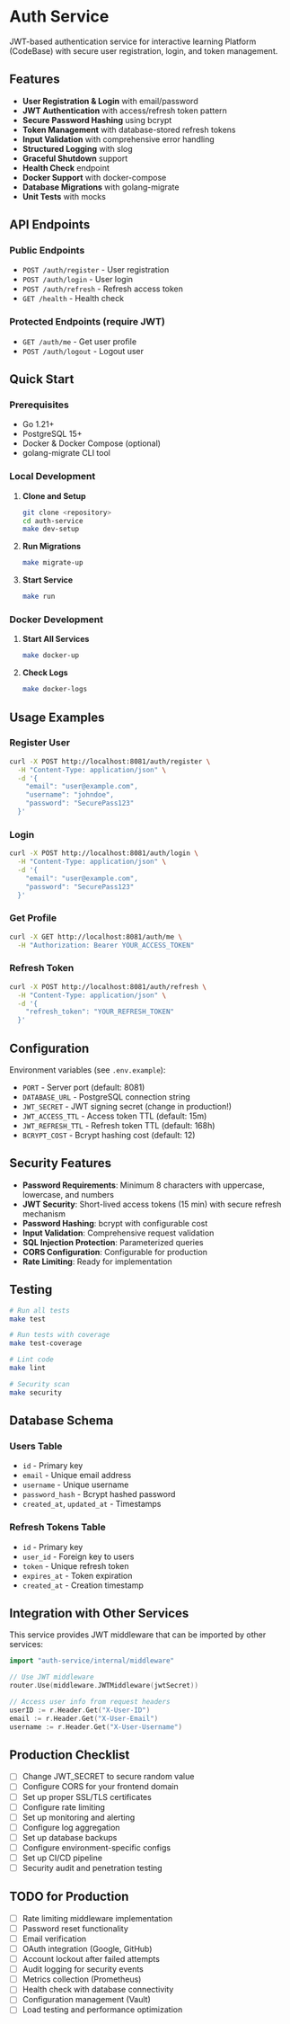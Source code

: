 # Auth Service

JWT-based authentication service for interactive learning Platform (CodeBase) with secure user registration, login, and token management.

## Features

- **User Registration & Login** with email/password
- **JWT Authentication** with access/refresh token pattern
- **Secure Password Hashing** using bcrypt
- **Token Management** with database-stored refresh tokens
- **Input Validation** with comprehensive error handling
- **Structured Logging** with slog
- **Graceful Shutdown** support
- **Health Check** endpoint
- **Docker Support** with docker-compose
- **Database Migrations** with golang-migrate
- **Unit Tests** with mocks

## API Endpoints

### Public Endpoints
- `POST /auth/register` - User registration
- `POST /auth/login` - User login
- `POST /auth/refresh` - Refresh access token
- `GET /health` - Health check

### Protected Endpoints (require JWT)
- `GET /auth/me` - Get user profile
- `POST /auth/logout` - Logout user

## Quick Start

### Prerequisites
- Go 1.21+
- PostgreSQL 15+
- Docker & Docker Compose (optional)
- golang-migrate CLI tool

### Local Development

1. **Clone and Setup**
   ```bash
   git clone <repository>
   cd auth-service
   make dev-setup
   ```

2. **Run Migrations**
   ```bash
   make migrate-up
   ```

3. **Start Service**
   ```bash
   make run
   ```

### Docker Development

1. **Start All Services**
   ```bash
   make docker-up
   ```

2. **Check Logs**
   ```bash
   make docker-logs
   ```

## Usage Examples

### Register User
```bash
curl -X POST http://localhost:8081/auth/register \
  -H "Content-Type: application/json" \
  -d '{
    "email": "user@example.com",
    "username": "johndoe",
    "password": "SecurePass123"
  }'
```

### Login
```bash
curl -X POST http://localhost:8081/auth/login \
  -H "Content-Type: application/json" \
  -d '{
    "email": "user@example.com",
    "password": "SecurePass123"
  }'
```

### Get Profile
```bash
curl -X GET http://localhost:8081/auth/me \
  -H "Authorization: Bearer YOUR_ACCESS_TOKEN"
```

### Refresh Token
```bash
curl -X POST http://localhost:8081/auth/refresh \
  -H "Content-Type: application/json" \
  -d '{
    "refresh_token": "YOUR_REFRESH_TOKEN"
  }'
```

## Configuration

Environment variables (see `.env.example`):

- `PORT` - Server port (default: 8081)
- `DATABASE_URL` - PostgreSQL connection string
- `JWT_SECRET` - JWT signing secret (change in production!)
- `JWT_ACCESS_TTL` - Access token TTL (default: 15m)
- `JWT_REFRESH_TTL` - Refresh token TTL (default: 168h)
- `BCRYPT_COST` - Bcrypt hashing cost (default: 12)

## Security Features

- **Password Requirements**: Minimum 8 characters with uppercase, lowercase, and numbers
- **JWT Security**: Short-lived access tokens (15 min) with secure refresh mechanism
- **Password Hashing**: bcrypt with configurable cost
- **Input Validation**: Comprehensive request validation
- **SQL Injection Protection**: Parameterized queries
- **CORS Configuration**: Configurable for production
- **Rate Limiting**: Ready for implementation

## Testing

```bash
# Run all tests
make test

# Run tests with coverage
make test-coverage

# Lint code
make lint

# Security scan
make security
```

## Database Schema

### Users Table
- `id` - Primary key
- `email` - Unique email address
- `username` - Unique username
- `password_hash` - Bcrypt hashed password
- `created_at`, `updated_at` - Timestamps

### Refresh Tokens Table
- `id` - Primary key
- `user_id` - Foreign key to users
- `token` - Unique refresh token
- `expires_at` - Token expiration
- `created_at` - Creation timestamp

## Integration with Other Services

This service provides JWT middleware that can be imported by other services:

```go
import "auth-service/internal/middleware"

// Use JWT middleware
router.Use(middleware.JWTMiddleware(jwtSecret))

// Access user info from request headers
userID := r.Header.Get("X-User-ID")
email := r.Header.Get("X-User-Email")
username := r.Header.Get("X-User-Username")
```

## Production Checklist

- [ ] Change JWT_SECRET to secure random value
- [ ] Configure CORS for your frontend domain
- [ ] Set up proper SSL/TLS certificates
- [ ] Configure rate limiting
- [ ] Set up monitoring and alerting
- [ ] Configure log aggregation
- [ ] Set up database backups
- [ ] Configure environment-specific configs
- [ ] Set up CI/CD pipeline
- [ ] Security audit and penetration testing

## TODO for Production

- [ ] Rate limiting middleware implementation
- [ ] Password reset functionality
- [ ] Email verification
- [ ] OAuth integration (Google, GitHub)
- [ ] Account lockout after failed attempts
- [ ] Audit logging for security events
- [ ] Metrics collection (Prometheus)
- [ ] Health check with database connectivity
- [ ] Configuration management (Vault)
- [ ] Load testing and performance optimization